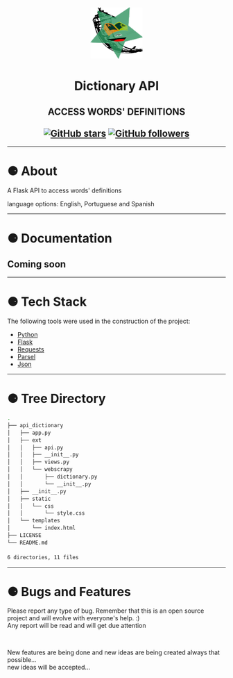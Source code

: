 <h1 align="center">
  <img alt="icon" src="./.images/logo.png">
</h1>
<h1 align="center">Dictionary API</h1>
<h2 align="center" >
ACCESS WORDS' DEFINITIONS<br><br>
    <a href="https://github.com/PabloEmidio/api-dictionary/stargazers"><img alt="GitHub stars" src="https://img.shields.io/github/stars/PabloEmidio/api-dictionary?style=social"></a>
    <a href="https://github.com/PabloEmidio"><img alt="GitHub followers" src="https://img.shields.io/github/followers/PabloEmidio?label=Follow%20me&style=social"></a>
</h2>

---

# ⚈ About
A Flask API to access words' definitions

language options: English, Portuguese and Spanish

---


# ⚈ Documentation

## Coming soon

---

# ⚈ Tech Stack

The following tools were used in the construction of the project:

- [Python](https://www.python.org/)
- [Flask](https://flask.palletsprojects.com/en/2.0.x/tutorial/)
- [Requests](https://docs.python-requests.org/en/master/index.html)
- [Parsel](https://pypi.org/project/parsel/)
- [Json](https://www.json.org/json-en.html)

---
# ⚈ Tree Directory

``` bash
.
├── api_dictionary
│   ├── app.py
│   ├── ext
│   │   ├── api.py
│   │   ├── __init__.py
│   │   ├── views.py
│   │   └── webscrapy
│   │       ├── dictionary.py
│   │       └── __init__.py
│   ├── __init__.py
│   ├── static
│   │   └── css
│   │       └── style.css
│   └── templates
│       └── index.html
├── LICENSE
└── README.md

6 directories, 11 files
```

---

# ⚈ Bugs and Features
<p>
Please report any type of bug. Remember that this is an open source project and will evolve with everyone's help. :)<br>
Any report will be read and will get due attention
</p><br>
<p>
New features are being done and new ideas are being created always that possible...<br>
new ideas will be accepted...
</p>

